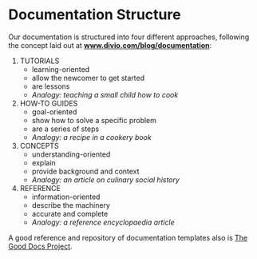 # Documentation Structure

Our documentation is structured into four different approaches,
following the concept laid out at **www.divio.com/blog/documentation**:

1. TUTORIALS
   - learning-oriented
   - allow the newcomer to get started
   - are lessons
   - _Analogy: teaching a small child how to cook_
2. HOW-TO GUIDES
   - goal-oriented
   - show how to solve a specific problem
   - are a series of steps
   - _Analogy: a recipe in a cookery book_
3. CONCEPTS
   - understanding-oriented
   - explain
   - provide background and context
   - _Analogy: an article on culinary social history_
4. REFERENCE
   - information-oriented
   - describe the machinery
   - accurate and complete
   - _Analogy: a reference encyclopaedia article_

A good reference and repository of documentation templates also is
[The Good Docs Project](https://thegooddocsproject.dev/).
